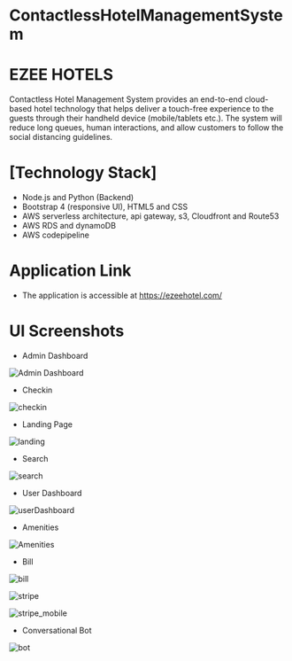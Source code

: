 # ContactlessHotelManagementSystem

#  EZEE HOTELS

Contactless Hotel Management System provides an end-to-end cloud-based hotel
technology that helps deliver a touch-free experience to the guests through their handheld
device (mobile/tablets etc.). The system will reduce long queues, human interactions, and
allow customers to follow the social distancing guidelines. 


# [Technology Stack]

* Node.js and Python (Backend)
* Bootstrap 4 (responsive UI), HTML5 and CSS
* AWS serverless architecture, api gateway, s3, Cloudfront and Route53
* AWS RDS and dynamoDB
* AWS codepipeline

# Application Link

* The application is accessible at https://ezeehotel.com/

# UI Screenshots

* Admin Dashboard

![Admin Dashboard](https://github.com/JyothiHR92/ContactlessHotelManagement/blob/main/screenshots/admindashboard.PNG)

* Checkin

![checkin](https://github.com/JyothiHR92/ContactlessHotelManagement/blob/main/screenshots/scan.PNG)

* Landing Page

![landing](https://github.com/JyothiHR92/ContactlessHotelManagement/blob/main/screenshots/landing.PNG)

* Search

![search](https://github.com/JyothiHR92/ContactlessHotelManagement/blob/main/screenshots/search.PNG)

* User Dashboard

![userDashboard](https://github.com/JyothiHR92/ContactlessHotelManagement/blob/main/screenshots/userdashboard.PNG)

* Amenities

![Amenities](https://github.com/JyothiHR92/ContactlessHotelManagement/blob/main/screenshots/amenities.PNG)

*  Bill

![bill](https://github.com/JyothiHR92/ContactlessHotelManagement/blob/main/screenshots/bill.PNG)

![stripe](https://github.com/JyothiHR92/ContactlessHotelManagement/blob/main/screenshots/stripe.PNG)

![stripe_mobile](https://github.com/JyothiHR92/ContactlessHotelManagement/blob/main/screenshots/stripe_mobile.PNG)

* Conversational Bot

![bot](https://github.com/JyothiHR92/ContactlessHotelManagement/blob/main/screenshots/bot.PNG)


